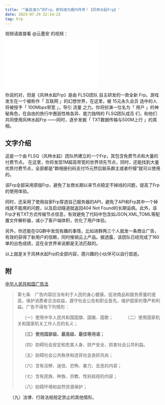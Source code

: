 ```yaml
---
title: '“最具潜力”的Frp，即将成为圈内传奇！【风林水起Frp】'
date: 2023-07-29 22:14:23
tag: Frp
---
```


视频请直接看 @云墨安 的视频：
<iframe src="//player.bilibili.com/player.html?aid=274055120&bvid=BV1Cc411F7pW&cid=1214857081&page=1" scrolling="no" border="0" frameborder="no" framespacing="0" allowfullscreen="true"> </iframe>

你说的对，但是《风林水起Frp》是由 FLSQ团队 自主研发的一款全新 Frp。游戏发生在一个被称作「 互联网 」的幻想世界，在这里，被 15元永久会员 选中的人将被授予「 100Mbps带宽 」，导引 流量 之力。你将扮演一位名为「 用户 」的神秘角色，在自由的旅行中邂逅性格各异、能力独特的 FLSQ团队成员 们，和他们 共同使用风林水起Frp ——同时，逐步发掘「 TXT数据传输与500M上行 」的真相。​

## 文字介绍

这是一个由 FLSQ（风林水起）团队所建立的一个Frp，其包含免费节点和大量的付费节点。
在这里，你将发现1M超高带宽的世界领先节点，同时，还能找到大量优质付费节点，全部都是“群相册扫码支付15元然后联系群主或者柠檬”就可以使用的。

该Frp全部采用原版Frp，避免了友商长期以来节点稳定不掉线的问题，提高了Frp的使用体验。

同时，还采用了使用自家Frp穿透自己服务器的API，避免了API和Frp其中一个掉线就不能用的问题，以及启动隧道就返回404 Not Found的长期诟病。此外，该Frp才有TXT方式传输节点信息，有效避免了代码中包含如JSON,XML,TOML等配置文件解析器，减小了客户端体积，优化了用户体验。

另外，你还能在QQ群中发现有趣的事情，比如进群两三个人就发一条商业广告，有效的获得了新用户的信赖，同时推销云上产品。据透露，该团队已经完成了160单的出色成绩，这在全世界来说都是无法匹敌的。

以上就是关于风林水起Frp的全部内容，感兴趣的小伙伴可以自行尝逝。

## 附

[中华人民共和国广告法](https://www.gov.cn/govweb/fwxx/bw/spypjgj/content_505656.htm)

> 第七条　广告内容应当有利于人民的身心健康，促进商品和服务质量的提高，保护消费者合法权益，遵守社会公告和职业首先，维护国家的尊严和利益。广告不得有下列情形：
> 
>    （一）使用中华人民共和国国旗、国徽、国歌；
>    
>    （二）使用国家机关和国家机关工作人员的名义；
>
>    **（三）使用国家级、最高级、最佳等用语；**
>
>    （四）妨碍社会安定和危害人身、财产安全，损害社会公共利益。
>
>    （五）妨碍社会公共秩序和违背社会良好风尚；
>
>    （六）含有淫秽、迷信、恐怖、暴力、丑恶的内容；
>
>    （七）含有民族、种族、宗教、性别歧视的内容；
>
>    （八）妨碍环境和自然资源保护；

    （九）法律、行政法规规定禁止的其他情形。